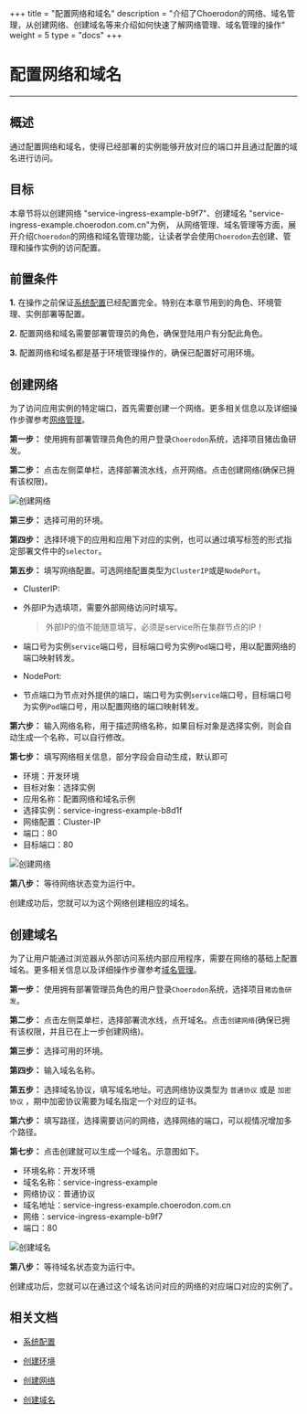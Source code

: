 +++
title = "配置网络和域名"
description = "介绍了Choerodon的网络、域名管理，从创建网络、创建域名等来介绍如何快速了解网络管理、域名管理的操作"
weight = 5
type = "docs"
+++

# 配置网络和域名
---

## 概述

通过配置网络和域名，使得已经部署的实例能够开放对应的端口并且通过配置的域名进行访问。

## 目标

本章节将以创建网络 "service-ingress-example-b9f7"、创建域名 "service-ingress-example.choerodon.com.cn"为例，
从网络管理、域名管理等方面，展开介绍`Choerodon`的网络和域名管理功能，让读者学会使用`Choerodon`去创建、管理和操作实例的访问配置。

## 前置条件

**1.** 在操作之前保证[系统配置](../../../user-guide/system-configuration)已经配置完全。特别在本章节用到的角色、环境管理、实例部署等配置。

**2.** 配置网络和域名需要部署管理员的角色，确保登陆用户有分配此角色。

**3.** 配置网络和域名都是基于环境管理操作的，确保已配置好可用环境。


## 创建网络

为了访问应用实例的特定端口，首先需要创建一个网络。更多相关信息以及详细操作步骤参考[网络管理](../../../user-guide/deployment-pipeline/service)。

**第一步：** 使用拥有部署管理员角色的用户登录`Choerodon`系统，选择项目猪齿鱼研发。

**第二步：** 点击左侧菜单栏，选择部署流水线，点开网络。点击创建网络(确保已拥有该权限)。

![创建网络](/docs/quick-start/image/create_service_front.gif)

**第三步：** 选择可用的环境。

**第四步：** 选择环境下的应用和应用下对应的实例，也可以通过填写标签的形式指定部署文件中的`selector`。

**第五步：** 填写网络配置。可选网络配置类型为`ClusterIP`或是`NodePort`。
            
  - ClusterIP:
  
   - 外部IP为选填项，需要外部网络访问时填写。
  
       <blockquote class="warning">
         外部IP的值不能随意填写，必须是service所在集群节点的IP！
       </blockquote>
  
   - 端口号为实例`service`端口号，目标端口号为实例`Pod`端口号，用以配置网络的端口映射转发。
  
  - NodePort:
  
   - 节点端口为节点对外提供的端口，端口号为实例`service`端口号，目标端口号为实例`Pod`端口号，用以配置网络的端口映射转发。
         
**第六步：** 输入网络名称，用于描述网络名称，如果目标对象是选择实例，则会自动生成一个名称，可以自行修改。

**第七步：** 填写网络相关信息，部分字段会自动生成，默认即可

* 环境：开发环境
* 目标对象：选择实例
* 应用名称：配置网络和域名示例
* 选择实例：service-ingress-example-b8d1f
* 网络配置：Cluster-IP
* 端口：80
* 目标端口：80

![创建网络](/docs/quick-start/image/create_service.png)

**第八步：** 等待网络状态变为运行中。

创建成功后，您就可以为这个网络创建相应的域名。

## 创建域名

为了让用户能通过浏览器从外部访问系统内部应用程序，需要在网络的基础上配置域名。更多相关信息以及详细操作步骤参考[域名管理](../../../user-guide/deployment-pipeline/ingress)。

**第一步：** 使用拥有部署管理员角色的用户登录`Choerodon`系统，选择项目`猪齿鱼研发`。

**第二步：** 点击左侧菜单栏，选择部署流水线，点开域名。点击`创建网络`(确保已拥有该权限，并且已在上一步创建网络)。

**第三步：** 选择可用的环境。

**第四步：** 输入域名名称。

**第五步：** 选择域名协议，填写域名地址。可选网络协议类型为 `普通协议` 或是 `加密协议` ，期中加密协议需要为域名指定一个对应的证书。
       
**第六步：** 填写路径，选择需要访问的网络，选择网络的端口，可以视情况增加多个路径。

**第七步：** 点击创建就可以生成一个域名。示意图如下。

* 环境名称：开发环境
* 域名名称：service-ingress-example
* 网络协议：普通协议
* 域名地址：service-ingress-example.choerodon.com.cn
* 网络：service-ingress-example-b9f7
* 端口：80

![创建域名](/docs/quick-start/image/create_domain.png)

**第八步：** 等待域名状态变为运行中。

创建成功后，您就可以在通过这个域名访问对应的网络的对应端口对应的实例了。

## 相关文档

- [系统配置](../../../user-guide/system-configuration)

- [创建环境](../../../user-guide/deployment-pipeline/environment-pipeline)

- [创建网络](../../../user-guide/deployment-pipeline/service)

- [创建域名](../../../user-guide/deployment-pipeline/ingress)

